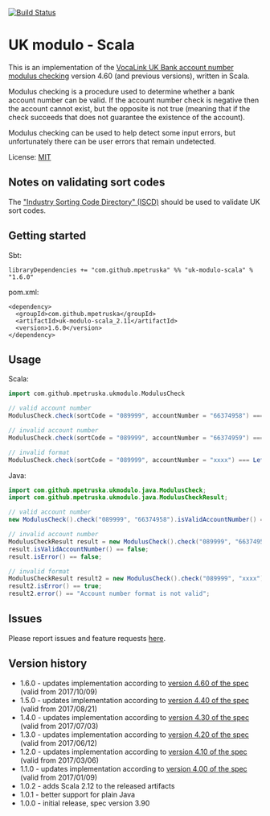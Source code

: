 [![Build Status](https://travis-ci.org/mpetruska/uk-modulo-scala.svg?branch=master)](https://travis-ci.org/mpetruska/uk-modulo-scala)

UK modulo - Scala
=================

This is an implementation of the [VocaLink UK Bank account number
modulus checking][VocaLink link] version 4.60 (and previous versions), written in Scala.

[VocaLink link]: https://www.vocalink.com/customer-support/modulus-checking/

Modulus checking is a procedure used to determine whether a bank account number
can be valid. If the account number check is negative then the account cannot
exist, but the opposite is not true (meaning that if the check succeeds that does
not guarantee the existence of the account).

Modulus checking can be used to help detect some input errors, but
unfortunately there can be user errors that remain undetected.

License: [MIT](LICENSE)

Notes on validating sort codes
------------------------------

The ["Industry Sorting Code Directory" (ISCD)][ICSD link]
should be used to validate UK sort codes.

[ICSD link]: https://en.wikipedia.org/wiki/Industry_Sorting_Code_Directory

Getting started
---------------

Sbt:

    libraryDependencies += "com.github.mpetruska" %% "uk-modulo-scala" % "1.6.0"

pom.xml:

    <dependency>
      <groupId>com.github.mpetruska</groupId>
      <artifactId>uk-modulo-scala_2.11</artifactId>
      <version>1.6.0</version>
    </dependency>

Usage
-----

Scala:

```Scala
import com.github.mpetruska.ukmodulo.ModulusCheck

// valid account number
ModulusCheck.check(sortCode = "089999", accountNumber = "66374958") === Right(true)

// invalid account number
ModulusCheck.check(sortCode = "089999", accountNumber = "66374959") === Right(false)

// invalid format
ModulusCheck.check(sortCode = "089999", accountNumber = "xxxx") === Left("Account number format is not valid")
```

Java:

```Java
import com.github.mpetruska.ukmodulo.java.ModulusCheck;
import com.github.mpetruska.ukmodulo.java.ModulusCheckResult;

// valid account number
new ModulusCheck().check("089999", "66374958").isValidAccountNumber() == true;

// invalid account number
ModulusCheckResult result = new ModulusCheck().check("089999", "66374959");
result.isValidAccountNumber() == false;
result.isError() == false;

// invalid format
ModulusCheckResult result2 = new ModulusCheck().check("089999", "xxxx");
result2.isError() == true;
result2.error() == "Account number format is not valid";
```

Issues
------

Please report issues and feature requests [here](https://github.com/mpetruska/uk-modulo-scala/issues).

Version history
---------------

* 1.6.0 - updates implementation according to [version 4.60 of the spec](https://www.vocalink.com/media/2771/vocalink-validating-account-numbers-v460.pdf)
  (valid from 2017/10/09)
* 1.5.0 - updates implementation according to [version 4.40 of the spec](https://www.vocalink.com/media/2717/vocalink-validating-account-numbers-v440.pdf)
  (valid from 2017/08/21)
* 1.4.0 - updates implementation according to [version 4.30 of the spec](https://www.vocalink.com/media/2467/vocalink-validating-account-numbers-v430.pdf)
  (valid from 2017/07/03)
* 1.3.0 - updates implementation according to [version 4.20 of the spec](https://www.vocalink.com/media/2434/vocalink-validating-account-numbers-v420.pdf)
  (valid from 2017/06/12)
* 1.2.0 - updates implementation according to [version 4.10 of the spec](https://www.vocalink.com/media/2295/vocalink-validating-account-numbers-v410.pdf)
  (valid from 2017/03/06)
* 1.1.0 - updates implementation according to [version 4.00 of the spec](https://www.vocalink.com/media/2101/vocalink-validating-account-numbers-v400.pdf)
  (valid from 2017/01/09)
* 1.0.2 - adds Scala 2.12 to the released artifacts
* 1.0.1 - better support for plain Java
* 1.0.0 - initial release, spec version 3.90
